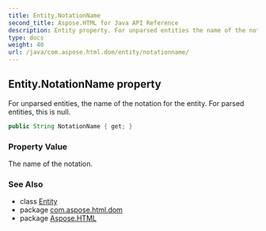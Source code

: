 ```yaml
---
title: Entity.NotationName
second_title: Aspose.HTML for Java API Reference
description: Entity property. For unparsed entities the name of the notation for the entity. For parsed entities this is null
type: docs
weight: 40
url: /java/com.aspose.html.dom/entity/notationname/
---
```

## Entity.NotationName property

For unparsed entities, the name of the notation for the entity. For parsed entities, this is null.

```java
public String NotationName { get; }
```

### Property Value

The name of the notation.

### See Also

* class [Entity](../)
* package [com.aspose.html.dom](../../entity/)
* package [Aspose.HTML](../../../)
